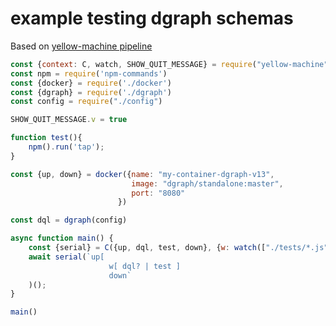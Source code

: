 # example testing dgraph schemas

Based on [yellow-machine pipeline](https://github.com/yellowmachine/yellow-machine#readme)

```js
const {context: C, watch, SHOW_QUIT_MESSAGE} = require("yellow-machine")
const npm = require('npm-commands')
const {docker} = require('./docker')
const {dgraph} = require('./dgraph')
const config = require("./config")

SHOW_QUIT_MESSAGE.v = true

function test(){
    npm().run('tap');
}

const {up, down} = docker({name: "my-container-dgraph-v13", 
                           image: "dgraph/standalone:master", 
                           port: "8080"
                        })

const dql = dgraph(config)

async function main() {
    const {serial} = C({up, dql, test, down}, {w: watch(["./tests/*.js", "./schema/*.*"])});
    await serial(`up[
                      w[ dql? | test ]
                      down`
    )();
}

main()
```